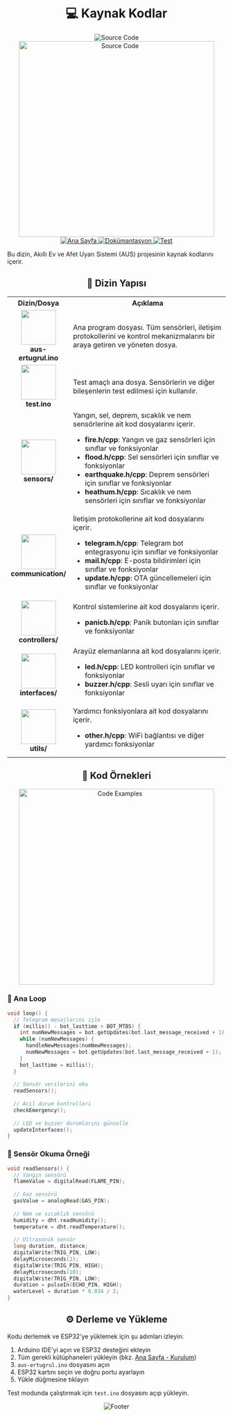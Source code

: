 # <div align="center">💻 Kaynak Kodlar</div>

<div align="center">
  <img src="https://capsule-render.vercel.app/api?type=waving&color=0891b2&height=120&section=header&text=AUS%20Kaynak%20Kodları&fontSize=30&fontColor=ffffff&animation=fadeIn&fontAlignY=25" alt="Source Code" />
</div>

<div align="center">
  <img src="https://media.giphy.com/media/26n7b7PjSOZJwVCmY/giphy.gif" alt="Source Code" width="450" />
</div>

<div align="center">
  <a href="../README.md">
    <img src="https://img.shields.io/badge/↩️ Ana%20Sayfa-0891b2?style=for-the-badge" alt="Ana Sayfa" />
  </a>
  <a href="../docs/README.md">
    <img src="https://img.shields.io/badge/📚 Dokümantasyon-0891b2?style=for-the-badge" alt="Dokümantasyon" />
  </a>
  <a href="../test/README.md">
    <img src="https://img.shields.io/badge/🧪 Test-0891b2?style=for-the-badge" alt="Test" />
  </a>
</div>

Bu dizin, Akıllı Ev ve Afet Uyarı Sistemi (AUS) projesinin kaynak kodlarını içerir.

## <div align="center">📁 Dizin Yapısı</div>

<div align="center">
  <table>
    <tr>
      <th width="25%">Dizin/Dosya</th>
      <th width="75%">Açıklama</th>
    </tr>
    <tr>
      <td align="center">
        <img src="https://media.giphy.com/media/UWZejVFBGmHwynFvP3/giphy.gif" width="80" /><br/>
        <b>aus-ertugrul.ino</b>
      </td>
      <td>
        Ana program dosyası. Tüm sensörleri, iletişim protokollerini ve kontrol mekanizmalarını bir araya getiren ve yöneten dosya.
      </td>
    </tr>
    <tr>
      <td align="center">
        <img src="https://media.giphy.com/media/VdoIFLsMIlwzfKD520/giphy.gif" width="80" /><br/>
        <b>test.ino</b>
      </td>
      <td>
        Test amaçlı ana dosya. Sensörlerin ve diğer bileşenlerin test edilmesi için kullanılır.
      </td>
    </tr>
    <tr>
      <td align="center">
        <img src="https://media.giphy.com/media/VgGthkhUvGgOit7Y9i/giphy.gif" width="80" /><br/>
        <b>sensors/</b>
      </td>
      <td>
        Yangın, sel, deprem, sıcaklık ve nem sensörlerine ait kod dosyalarını içerir.
        <ul>
          <li><b>fire.h/cpp</b>: Yangın ve gaz sensörleri için sınıflar ve fonksiyonlar</li>
          <li><b>flood.h/cpp</b>: Sel sensörleri için sınıflar ve fonksiyonlar</li>
          <li><b>earthquake.h/cpp</b>: Deprem sensörleri için sınıflar ve fonksiyonlar</li>
          <li><b>heathum.h/cpp</b>: Sıcaklık ve nem sensörleri için sınıflar ve fonksiyonlar</li>
        </ul>
      </td>
    </tr>
    <tr>
      <td align="center">
        <img src="https://media.giphy.com/media/kHsn4Y4WGQQoG4YG9s/giphy.gif" width="80" /><br/>
        <b>communication/</b>
      </td>
      <td>
        İletişim protokollerine ait kod dosyalarını içerir.
        <ul>
          <li><b>telegram.h/cpp</b>: Telegram bot entegrasyonu için sınıflar ve fonksiyonlar</li>
          <li><b>mail.h/cpp</b>: E-posta bildirimleri için sınıflar ve fonksiyonlar</li>
          <li><b>update.h/cpp</b>: OTA güncellemeleri için sınıflar ve fonksiyonlar</li>
        </ul>
      </td>
    </tr>
    <tr>
      <td align="center">
        <img src="https://media.giphy.com/media/ZZlFeURejAu7o0esKN/giphy.gif" width="80" /><br/>
        <b>controllers/</b>
      </td>
      <td>
        Kontrol sistemlerine ait kod dosyalarını içerir.
        <ul>
          <li><b>panicb.h/cpp</b>: Panik butonları için sınıflar ve fonksiyonlar</li>
        </ul>
      </td>
    </tr>
    <tr>
      <td align="center">
        <img src="https://media.giphy.com/media/v1.Y2lkPTc5MGI3NjExYmdneDBnbjdxZG15cGRzb25seGx5aWpvZzl3OGxvajgweHJxOXc0dSZlcD12MV9pbnRlcm5hbF9naWZfYnlfaWQmY3Q9Zw/QWaYdviCrH9Kx2qmVs/giphy.gif" width="80" /><br/>
        <b>interfaces/</b>
      </td>
      <td>
        Arayüz elemanlarına ait kod dosyalarını içerir.
        <ul>
          <li><b>led.h/cpp</b>: LED kontrolleri için sınıflar ve fonksiyonlar</li>
          <li><b>buzzer.h/cpp</b>: Sesli uyarı için sınıflar ve fonksiyonlar</li>
        </ul>
      </td>
    </tr>
    <tr>
      <td align="center">
        <img src="https://media.giphy.com/media/v1.Y2lkPTc5MGI3NjExNGk1bncxa2U2d2EzZGU2ODBybnlrNmtkdDZjamVrd2ttaDdzM2p6dCZlcD12MV9pbnRlcm5hbF9naWZfYnlfaWQmY3Q9Zw/L1R1tvI9svkIWwpVYr/giphy.gif" width="80" /><br/>
        <b>utils/</b>
      </td>
      <td>
        Yardımcı fonksiyonlara ait kod dosyalarını içerir.
        <ul>
          <li><b>other.h/cpp</b>: WiFi bağlantısı ve diğer yardımcı fonksiyonlar</li>
        </ul>
      </td>
    </tr>
  </table>
</div>

## <div align="center">🧩 Kod Örnekleri</div>

<div align="center">
  <img src="https://media.giphy.com/media/26tn33aiTi1jkl6H6/giphy.gif" alt="Code Examples" width="450" />
</div>

### 📌 Ana Loop

```cpp
void loop() {
  // Telegram mesajlarını işle
  if (millis() - bot_lasttime > BOT_MTBS) {
    int numNewMessages = bot.getUpdates(bot.last_message_received + 1);
    while (numNewMessages) {
      handleNewMessages(numNewMessages);
      numNewMessages = bot.getUpdates(bot.last_message_received + 1);
    }
    bot_lasttime = millis();
  }
  
  // Sensör verilerini oku
  readSensors();
  
  // Acil durum kontrolleri
  checkEmergency();
  
  // LED ve buzzer durumlarını güncelle
  updateInterfaces();
}
```

### 📌 Sensör Okuma Örneği

```cpp
void readSensors() {
  // Yangın sensörü
  flameValue = digitalRead(FLAME_PIN);
  
  // Gaz sensörü
  gasValue = analogRead(GAS_PIN);
  
  // Nem ve sıcaklık sensörü
  humidity = dht.readHumidity();
  temperature = dht.readTemperature();
  
  // Ultrasonik sensör
  long duration, distance;
  digitalWrite(TRIG_PIN, LOW);
  delayMicroseconds(2);
  digitalWrite(TRIG_PIN, HIGH);
  delayMicroseconds(10);
  digitalWrite(TRIG_PIN, LOW);
  duration = pulseIn(ECHO_PIN, HIGH);
  waterLevel = duration * 0.034 / 2;
}
```

## <div align="center">⚙️ Derleme ve Yükleme</div>

Kodu derlemek ve ESP32'ye yüklemek için şu adımları izleyin:

1. Arduino IDE'yi açın ve ESP32 desteğini ekleyin
2. Tüm gerekli kütüphaneleri yükleyin (bkz. [Ana Sayfa - Kurulum](../README.md#kurulum-ve-konfigürasyon))
3. `aus-ertugrul.ino` dosyasını açın
4. ESP32 kartını seçin ve doğru portu ayarlayın
5. Yükle düğmesine tıklayın

Test modunda çalıştırmak için `test.ino` dosyasını açıp yükleyin.

<div align="center">
  <img src="https://capsule-render.vercel.app/api?type=waving&color=0891b2&height=100&section=footer&text=AUS%20Kaynak%20Kodları&fontSize=14&fontColor=ffffff&animation=fadeIn&fontAlignY=80" alt="Footer" />
</div> 